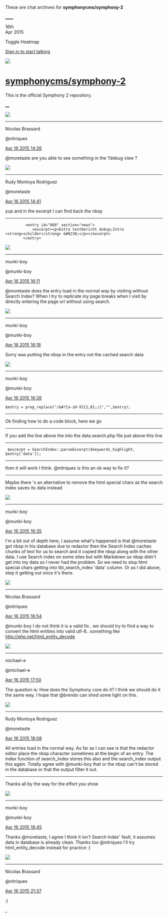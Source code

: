 These are chat archives for **symphonycms/symphony-2**

[__](/symphonycms/symphony-2/archives/2015/04/17)[__](/symphonycms/symphony-2/archives/2015/04/15)

16th  
Apr 2015

Toggle Heatmap

[Sign in to start talking](/login?action=login&button=archive-login)

![](https://avatars-02.gitter.im/group/iv/3/57542c45c43b8c601977197e?s=48)

#  [symphonycms/symphony-2](/symphonycms/symphony-2)

This is the official Symphony 2 repository.

[ __](/orgs/symphonycms/rooms "More symphonycms rooms")

![](https://avatars1.githubusercontent.com/u/771169?v=3&s=30)

____

Nicolas Brassard

@nitriques

[Apr 16 2015
14:26](https://gitter.im/symphonycms/symphony-2?at=552fc69f0e3138bb6be84c6a)

@moretaste are you able to see something in the ?debug view ?

![](https://avatars2.githubusercontent.com/u/857982?v=3&s=30)

____

Rudy Montoya Rodriguez

@moretaste

[Apr 16 2015
14:41](https://gitter.im/symphonycms/symphony-2?at=552fca1d9be85f691f01a5d8)

yup and in the excerpt I can find back the nbsp

____

    
    
             <entry id="868" section="news">
                <excerpt><p>Extra testbericht &nbsp;Intro <strong>schilder</strong> &#8230;</p></excerpt>
            </entry>

![](https://avatars1.githubusercontent.com/u/4517581?v=3&s=30)

____

munki-boy

@munki-boy

[Apr 16 2015
16:11](https://gitter.im/symphonycms/symphony-2?at=552fdf420e3138bb6be84fdf)

@moretaste does the entry load in the normal way by visiting without Search
Index? When I try to replicate my page breaks when I visit by directly
entering the page url without using search.

![](https://avatars1.githubusercontent.com/u/4517581?v=3&s=30)

____

munki-boy

@munki-boy

[Apr 16 2015
16:18](https://gitter.im/symphonycms/symphony-2?at=552fe0e280707c8f682ce25b)

Sorry was putting the nbsp in the entry not the cached search data

![](https://avatars1.githubusercontent.com/u/4517581?v=3&s=30)

____

munki-boy

@munki-boy

[Apr 16 2015
16:26](https://gitter.im/symphonycms/symphony-2?at=552fe2af8c86646906dd384e)

    
    
    $entry = preg_replace("/&#?[a-z0-9]{2,8};/i","",$entry);

____

Ok finding how to do a code block, here we go

____

If you add the line above the into the data.search.php file just above this
line

____

    
    
     $excerpt = SearchIndex::parseExcerpt($keywords_highlight, $entry['data']);

____

then it will work I think.  @nitriques is this an ok way to fix it?

____

Maybe there 's an alternative to remove the html special chars as the search
index saves its data instead

![](https://avatars1.githubusercontent.com/u/4517581?v=3&s=30)

____

munki-boy

@munki-boy

[Apr 16 2015
16:35](https://gitter.im/symphonycms/symphony-2?at=552fe4dd80707c8f682ce2ee)

I'm a bit out of depth here, I assume what's happened is that @moretaste got
nbsp in his database due to redactor then the Search Index caches chunks of
text for us to search and it copied the nbsp along with the other data. I use
Search index on some sites but with Markdown so nbsp didn't get into my data
so I never had the problem. So we need to stop html special chars getting into
tbl_search_index 'data' column. Or as I did above, stop it getting out once
it's there.

![](https://avatars1.githubusercontent.com/u/771169?v=3&s=30)

____

Nicolas Brassard

@nitriques

[Apr 16 2015
16:54](https://gitter.im/symphonycms/symphony-2?at=552fe94ac6d9d4681f877651)

@munki-boy I do not think it is a valid fix.. we should try to find a way to
convert the html entities into valid utf-8.. something like
<http://php.net/html_entity_decode>

![](https://avatars2.githubusercontent.com/u/40072?v=3&s=30)

____

michael-e

@michael-e

[Apr 16 2015
17:50](https://gitter.im/symphonycms/symphony-2?at=552ff67ec6d9d4681f877790)

The question is: How does the Symphony core do it? I think we should do it the
same way. I hope that @brendo can shed some light on this.

![](https://avatars2.githubusercontent.com/u/857982?v=3&s=30)

____

Rudy Montoya Rodriguez

@moretaste

[Apr 16 2015
18:08](https://gitter.im/symphonycms/symphony-2?at=552ffa9608c7a53a4a1d8c46)

All entries load in the normal way. As far as I can see is that the redactor
editor place the nbsp character sometimes at the begin of an entry. The index
function of search_index stores this also and the search_index output this
again. Totally agree with @munki-boy that or the nbsp can't be stored in the
database or that the output filter it out.

____

Thanks all by the way for the effort you show

![](https://avatars1.githubusercontent.com/u/4517581?v=3&s=30)

____

munki-boy

@munki-boy

[Apr 16 2015
18:45](https://gitter.im/symphonycms/symphony-2?at=553003669be85f691f01ac2f)

Thanks @moretaste, I agree I think it isn't Search Index' fault, it assumes
data in database is already clean. Thanks too @nitriques I'll try
html_entity_decode instead for practice :)

![](https://avatars1.githubusercontent.com/u/771169?v=3&s=30)

____

Nicolas Brassard

@nitriques

[Apr 16 2015
21:37](https://gitter.im/symphonycms/symphony-2?at=55302b9c80707c8f682ceac6)

:)

_

